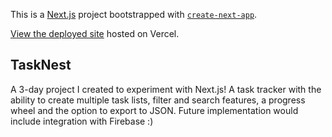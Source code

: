 This is a [Next.js](https://nextjs.org) project bootstrapped with [`create-next-app`](https://github.com/vercel/next.js/tree/canary/packages/create-next-app).

[View the deployed site](https://task-dashboard-lilac.vercel.app/) hosted on Vercel.

## TaskNest

A 3-day project I created to experiment with Next.js! A task tracker with the ability to create multiple task lists, filter and search features, a progress wheel and the option to export to JSON. Future implementation would include integration with Firebase :)
